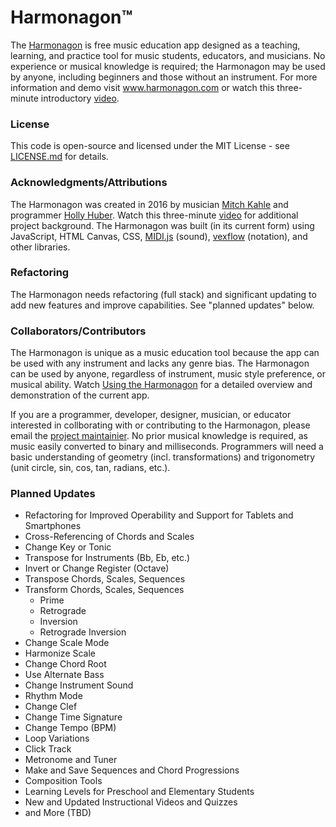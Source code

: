 # Harmonagon™

The [Harmonagon](http://www.harmonagon.com/) is free music education app designed as a teaching, learning, and practice tool for music students, educators, and musicians. No experience or musical knowledge is required; the Harmonagon may be used by anyone, including beginners and those without an instrument. For more information and demo visit www.harmonagon.com or watch this three-minute introductory [video](https://www.youtube.com/watch?time_continue=1&v=rWmZq-XwtO8).
 
### License

This code is open-source and licensed under the MIT License - see [LICENSE.md](https://github.com/Harmonagon/Harmonagon/tree/master/LICENSE.md) for details.

### Acknowledgments/Attributions

The Harmonagon was created in 2016 by musician [Mitch Kahle](https://www.youtube.com/channel/UC_f3nR0uGJ1VuBx9SgFG3zQ/videos) and programmer [Holly Huber](https://github.com/HollyJHuber). Watch this three-minute [video](https://www.youtube.com/watch?v=ofEOS-WSSP0) for additional project background. The Harmonagon was built (in its current form) using JavaScript, HTML Canvas, CSS, [MIDI.js](https://github.com/mudcube/MIDI.js) (sound), [vexflow](https://github.com/0xfe/vexflow) (notation), and other libraries.

### Refactoring

The Harmonagon needs refactoring (full stack) and significant updating to add new features and improve capabilities. See "planned updates" below.

### Collaborators/Contributors

The Harmonagon is unique as a music education tool because the app can be used with any instrument and lacks any genre bias. The Harmonagon can be used by anyone, regardless of instrument, music style preference, or musical ability. Watch [Using the Harmonagon](https://www.youtube.com/watch?v=ob1CdGbHpeA) for a detailed overview and demonstration of the current app.

If you are a programmer, developer, designer, musician, or educator interested in collborating with or contributing to the Harmonagon, please email the [project maintainier](mailto:mitch@harmonagon.com). No prior musical knowledge is required, as music easily converted to binary and milliseconds. Programmers will need a basic understanding of geometry (incl. transformations) and trigonometry (unit circle, sin, cos, tan, radians, etc.).

### Planned Updates

 * Refactoring for Improved Operability and Support for Tablets and Smartphones 
 *	Cross-Referencing of Chords and Scales
 *	Change Key or Tonic
 *	Transpose for Instruments (Bb, Eb, etc.)
 *	Invert or Change Register (Octave)
 *	Transpose Chords, Scales, Sequences
 *	Transform Chords, Scales, Sequences 
    *	Prime
    *	Retrograde
    *	Inversion
    *	Retrograde Inversion
 *	Change Scale Mode
 * Harmonize Scale
 *	Change Chord Root
 * Use Alternate Bass
 *	Change Instrument Sound
 *	Rhythm Mode
 * Change Clef
 * Change Time Signature
 * Change Tempo (BPM)
 * Loop Variations
 * Click Track
 *	Metronome and Tuner
 *	Make and Save Sequences and Chord Progressions
 * Composition Tools
 *	Learning Levels for Preschool and Elementary Students
 *	New and Updated Instructional Videos and Quizzes
 *	and More (TBD)
